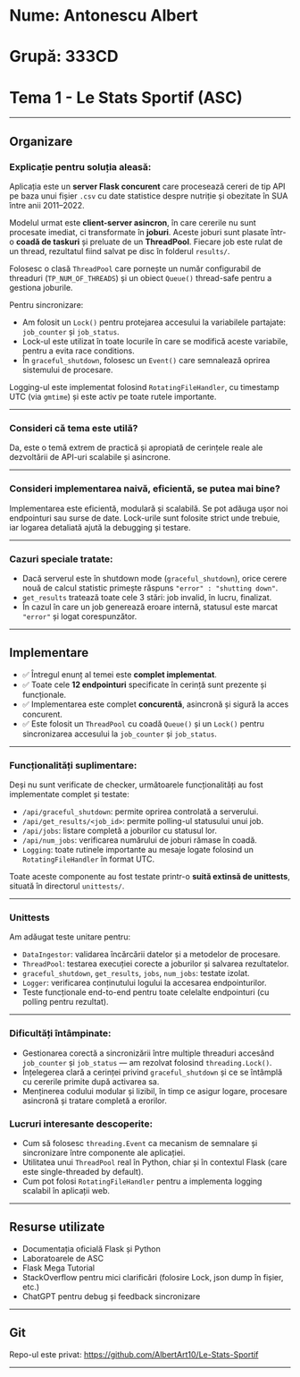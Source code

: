 # Nume:  Antonescu Albert

# Grupă:  333CD

# Tema 1 - Le Stats Sportif (ASC)

---

## Organizare

### Explicație pentru soluția aleasă:

Aplicația este un **server Flask concurent** care procesează cereri de tip API pe baza unui fișier `.csv` cu date statistice despre nutriție și obezitate în SUA între anii 2011–2022.

Modelul urmat este **client-server asincron**, în care cererile nu sunt procesate imediat, ci transformate în **joburi**. Aceste joburi sunt plasate într-o **coadă de taskuri** și preluate de un **ThreadPool**. Fiecare job este rulat de un thread, rezultatul fiind salvat pe disc în folderul `results/`.

Folosesc o clasă `ThreadPool` care pornește un număr configurabil de threaduri (`TP_NUM_OF_THREADS`) și un obiect `Queue()` thread-safe pentru a gestiona joburile.

Pentru sincronizare:
- Am folosit un `Lock()` pentru protejarea accesului la variabilele partajate: `job_counter` și `job_status`.
- Lock-ul este utilizat în toate locurile în care se modifică aceste variabile, pentru a evita race conditions.
- În `graceful_shutdown`, folosesc un `Event()` care semnalează oprirea sistemului de procesare.

Logging-ul este implementat folosind `RotatingFileHandler`, cu timestamp UTC (via `gmtime`) și este activ pe toate rutele importante.

---

### Consideri că tema este utilă?

Da, este o temă extrem de practică și apropiată de cerințele reale ale dezvoltării de API-uri scalabile și asincrone.

---

### Consideri implementarea naivă, eficientă, se putea mai bine?

Implementarea este eficientă, modulară și scalabilă. Se pot adăuga ușor noi endpointuri sau surse de date. Lock-urile sunt folosite strict unde trebuie, iar logarea detaliată ajută la debugging și testare.

---

### Cazuri speciale tratate:

- Dacă serverul este în shutdown mode (`graceful_shutdown`), orice cerere nouă de calcul statistic primește răspuns `"error" : "shutting down"`.
- `get_results` tratează toate cele 3 stări: job invalid, în lucru, finalizat.
- În cazul în care un job generează eroare internă, statusul este marcat `"error"` și logat corespunzător.

---

## Implementare

- ✅ Întregul enunț al temei este **complet implementat**.
- ✅ Toate cele **12 endpointuri** specificate în cerință sunt prezente și funcționale.
- ✅ Implementarea este complet **concurentă**, asincronă și sigură la acces concurent.
- ✅ Este folosit un `ThreadPool` cu coadă `Queue()` și un `Lock()` pentru sincronizarea accesului la `job_counter` și `job_status`.

---

### Funcționalități suplimentare:

Deși nu sunt verificate de checker, următoarele funcționalități au fost implementate complet și testate:

- `/api/graceful_shutdown`: permite oprirea controlată a serverului.
- `/api/get_results/<job_id>`: permite polling-ul statusului unui job.
- `/api/jobs`: listare completă a joburilor cu statusul lor.
- `/api/num_jobs`: verificarea numărului de joburi rămase în coadă.
- `Logging`: toate rutinele importante au mesaje logate folosind un `RotatingFileHandler` în format UTC.

Toate aceste componente au fost testate printr-o **suită extinsă de unittests**, situată în directorul `unittests/`.

---

### Unittests

Am adăugat teste unitare pentru:

- `DataIngestor`: validarea încărcării datelor și a metodelor de procesare.
- `ThreadPool`: testarea execuției corecte a joburilor și salvarea rezultatelor.
- `graceful_shutdown`, `get_results`, `jobs`, `num_jobs`: testate izolat.
- `Logger`: verificarea conținutului logului la accesarea endpointurilor.
- Teste funcționale end-to-end pentru toate celelalte endpointuri (cu polling pentru rezultat).

---

### Dificultăți întâmpinate:

- Gestionarea corectă a sincronizării între multiple threaduri accesând `job_counter` și `job_status` — am rezolvat folosind `threading.Lock()`.
- Înțelegerea clară a cerinței privind `graceful_shutdown` și ce se întâmplă cu cererile primite după activarea sa.
- Menținerea codului modular și lizibil, în timp ce asigur logare, procesare asincronă și tratare completă a erorilor.

### Lucruri interesante descoperite:

- Cum să folosesc `threading.Event` ca mecanism de semnalare și sincronizare între componente ale aplicației.
- Utilitatea unui `ThreadPool` real în Python, chiar și în contextul Flask (care este single-threaded by default).
- Cum pot folosi `RotatingFileHandler` pentru a implementa logging scalabil în aplicații web.

---

## Resurse utilizate

- Documentația oficială Flask și Python
- Laboratoarele de ASC
- Flask Mega Tutorial
- StackOverflow pentru mici clarificări (folosire Lock, json dump în fișier, etc.)
- ChatGPT pentru debug și feedback sincronizare

---

## Git

Repo-ul este privat: https://github.com/AlbertArt10/Le-Stats-Sportif

---

